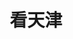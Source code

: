 ---
description: 依托成熟社区，内容丰富。
layout: post
results:
- primaryGenreName: Lifestyle
  version: '1.0'
  formattedPrice: 免费
  genreIds:
  - '6012'
  artworkUrl60: http://is1.mzstatic.com/image/thumb/Purple20/v4/4c/2e/5f/4c2e5fcb-420e-62a3-15de-f47fddec61b6/source/60x60bb.jpg
  minimumOsVersion: '7.0'
  appletvScreenshotUrls: &a []
  sellerName: wang wei
  supportedDevices:
  - iPhone4
  - iPad2Wifi
  - iPad23G
  - iPhone4S
  - iPadThirdGen
  - iPadThirdGen4G
  - iPhone5
  - iPodTouchFifthGen
  - iPadFourthGen
  - iPadFourthGen4G
  - iPadMini
  - iPadMini4G
  - iPhone5c
  - iPhone5s
  - iPhone6
  - iPhone6Plus
  - iPodTouchSixthGen
  genres:
  - 生活
  currentVersionReleaseDate: '2016-08-03T22:20:33Z'
  trackName: 看天津
  isVppDeviceBasedLicensingEnabled: true
  description: '爱看天津，天津最大的生活指南社区。30万用户与你分享生活中的精彩瞬间。为懂生活的你找到志同道合的玩乐伙伴。在这里，你可以加入：

    1、每日鲜城—想聊聊天津的新闻？想听听天津的故事？里面请！

    2、刁嘴兽小分队—全天津最懂吃的小嘴们都在这里。

    3、生活志趣社—手作达人们的交流空间，每周都有新奇的兴趣小组邀你加入。

    4、洋气购物邦—带你体验天津高品质店铺，一起分享最全最新的败物信息。

    5、同城文艺趴—无论你是影迷还是书虫，我们都能找到懂你的人。

    6、婚享沙龙—你身边最实用的结婚攻略，帮你勾勒梦想中的完美婚礼。

    7、津宝联萌—你的亲子活动MALL，拯救带娃家长的每一个周末。'
  price: 0
  trackId: 1138234640
  releaseDate: '2016-08-03T22:20:33Z'
  advisories:
  - 偶尔/轻微的模拟赌博
  - 赌博与竞赛
  - 偶尔/轻微的亵渎或低俗幽默
  - 偶尔/轻微的色情内容或裸露
  screenshotUrls:
  - http://a4.mzstatic.com/us/r30/Purple30/v4/41/c1/f6/41c1f638-da8c-2a5a-7db2-e2e3f0bbcd13/screen696x696.jpeg
  - http://a3.mzstatic.com/us/r30/Purple20/v4/29/15/51/2915513f-b03e-ffd2-1e3e-48adf1e6a57e/screen696x696.jpeg
  - http://a3.mzstatic.com/us/r30/Purple60/v4/0c/f3/66/0cf366ff-eb81-f0b0-63e9-8ae886ced111/screen696x696.jpeg
  - http://a1.mzstatic.com/us/r30/Purple30/v4/9d/e6/9f/9de69f3e-3dc5-83f4-f6f8-205c62000632/screen696x696.jpeg
  - http://a5.mzstatic.com/us/r30/Purple18/v4/db/d8/eb/dbd8eb3f-6625-c4fb-031d-258d4052de1c/screen696x696.jpeg
  artistViewUrl: https://itunes.apple.com/cn/developer/wang-wei/id1138234639?uo=4
  primaryGenreId: 6012
  kind: software
  fileSizeBytes: '39825229'
  sellerUrl: http://www.ikantj.com
  trackContentRating: 17+
  bundleId: com.duokankeji.forum
  trackCensoredName: 看天津
  contentAdvisoryRating: 17+
  isGameCenterEnabled: false
  artistName: wang wei
  languageCodesISO2A:
  - ZH
  features: *a
  wrapperType: software
  artworkUrl512: http://is1.mzstatic.com/image/thumb/Purple20/v4/4c/2e/5f/4c2e5fcb-420e-62a3-15de-f47fddec61b6/source/512x512bb.jpg
  artworkUrl100: http://is1.mzstatic.com/image/thumb/Purple20/v4/4c/2e/5f/4c2e5fcb-420e-62a3-15de-f47fddec61b6/source/100x100bb.jpg
  trackViewUrl: https://geo.itunes.apple.com/cn/app/kan-tian-jin/id1138234640?mt=8&uo=4
  artistId: 1138234639
  currency: CNY
  ipadScreenshotUrls: *a
category: 生活
tags: tag1
resultCount: 1
title: 看天津

---